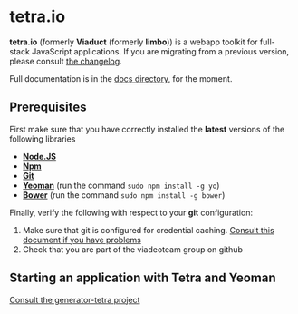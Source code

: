 # tetra.io

**tetra.io** (formerly **Viaduct** (formerly **limbo**)) is a webapp toolkit for full-stack JavaScript applications. If you are migrating from a
previous version, please consult [the changelog](/docs/CHANGELOG.md).

Full documentation is in the [docs directory](/docs/), for the moment.

## Prerequisites

First make sure that you have correctly installed the __latest__ versions of the following libraries

* **[Node.JS](http://www.nodejs.org)**
* **[Npm](https://npmjs.org/)**
* **[Git](https://help.github.com/articles/set-up-git)**
* **[Yeoman](http://yeoman.io/gettingstarted.html)** (run the command `sudo npm install -g yo`)
* **[Bower](http://bower.io)** (run the command `sudo npm install -g bower`)

Finally, verify the following with respect to your **git** configuration:

1. Make sure that git is configured for credential caching. [Consult this document if you have problems](https://confluence.atlassian.com/display/STASH/Permanently+authenticating+with+Git+repositories#PermanentlyauthenticatingwithGitrepositories-Usingcredentialcaching)
2. Check that you are part of the viadeoteam group on github

## Starting an application with __Tetra__ and __Yeoman__

[Consult the generator-tetra project](https://github.com/viadeo/generator-tetra/)
